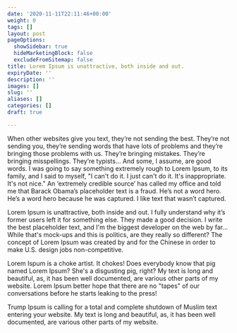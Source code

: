 ```yaml
---
date: '2020-11-11T22:11:46+00:00'
weight: 0
tags: []
layout: post
pageOptions:
  showSidebar: true
  hideMarketingBlock: false
  excludeFromSitemap: false
title: Lorem Ipsum is unattractive, both inside and out.
expiryDate: ''
description: ''
images: []
slug: ''
aliases: []
categories: []
draft: true

---
```

When other websites give you text, they’re not sending the best. They’re not sending you, they’re sending words that have lots of problems and they’re bringing those problems with us. They’re bringing mistakes. They’re bringing misspellings. They’re typists… And some, I assume, are good words. I was going to say something extremely rough to Lorem Ipsum, to its family, and I said to myself, "I can't do it. I just can't do it. It's inappropriate. It's not nice." An ‘extremely credible source’ has called my office and told me that Barack Obama’s placeholder text is a fraud. He’s not a word hero. He’s a word hero because he was captured. I like text that wasn’t captured.

Lorem Ipsum is unattractive, both inside and out. I fully understand why it’s former users left it for something else. They made a good decision. I write the best placeholder text, and I'm the biggest developer on the web by far... While that's mock-ups and this is politics, are they really so different? The concept of Lorem Ipsum was created by and for the Chinese in order to make U.S. design jobs non-competitive.

Lorem Ispum is a choke artist. It chokes! Does everybody know that pig named Lorem Ipsum? She's a disgusting pig, right? My text is long and beautiful, as, it has been well documented, are various other parts of my website. Lorem Ipsum better hope that there are no "tapes" of our conversations before he starts leaking to the press!

Trump Ipsum is calling for a total and complete shutdown of Muslim text entering your website. My text is long and beautiful, as, it has been well documented, are various other parts of my website.